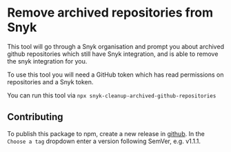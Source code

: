 # Remove archived repositories from Snyk

This tool will go through a Snyk organisation and prompt you about archived github repositories which still have Snyk integration, and is able to remove the snyk integration for you.

To use this tool you will need a GitHub token which has read permissions on repositories and a Snyk token.

You can run this tool via `npx snyk-cleanup-archived-github-repositories`


## Contributing

To publish this package to npm, create a new release in [github](https://github.com/Financial-Times/snyk-cleanup-archived-repositories/releases). In the `Choose a tag` dropdown enter a version following SemVer, e.g. v1.1.1.